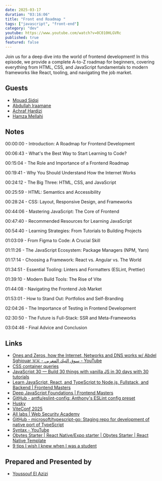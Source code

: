 ```yaml
---
date: 2025-03-17
duration: "03:16:06"
title: "Front end Roadmap "
tags: ["javascript", "front-end"]
category: "dev"
youtube: https://www.youtube.com/watch?v=0C010HLGVRc
published: true
featured: false
---
```


Join us for a deep dive into the world of frontend development! In this episode, we provide a complete A-to-Z roadmap for beginners, covering everything from HTML, CSS, and JavaScript fundamentals to modern frameworks like React, tooling, and navigating the job market.

## Guests

- [Mouad Sidqi](https://twitter.com/vmod__)
- [Abdullah Iraamane](https://www.linkedin.com/in/aairaamane/)
- [Achraf Hardizi](https://achrafhardizi.me)
- [Hamza Mellahi](https://www.linkedin.com/in/hamza-mellahi/)

## Notes

00:00:00 - Introduction: A Roadmap for Frontend Development

00:06:43 - What's the Best Way to Start Learning to Code?

00:15:04 - The Role and Importance of a Frontend Roadmap

00:19:41 - Why You Should Understand How the Internet Works

00:24:12 - The Big Three: HTML, CSS, and JavaScript

00:25:59 - HTML: Semantics and Accessibility

00:28:24 - CSS: Layout, Responsive Design, and Frameworks

00:44:06 - Mastering JavaScript: The Core of Frontend

00:47:40 - Recommended Resources for Learning JavaScript

00:54:40 - Learning Strategies: From Tutorials to Building Projects

01:03:09 - From Figma to Code: A Crucial Skill

01:11:26 - The JavaScript Ecosystem: Package Managers (NPM, Yarn)

01:17:14 - Choosing a Framework: React vs. Angular vs. The World

01:34:51 - Essential Tooling: Linters and Formatters (ESLint, Prettier)

01:39:10 - Modern Build Tools: The Rise of Vite

01:44:08 - Navigating the Frontend Job Market

01:53:01 - How to Stand Out: Portfolios and Self-Branding

02:04:26 - The Importance of Testing in Frontend Development

02:30:50 - The Future is Full-Stack: SSR and Meta-Frameworks

03:04:46 - Final Advice and Conclusion

## Links

- [Ones and Zeros, how the Internet, Networks and DNS works w/ Abdel Sghiouar 🇲🇦 - سوق التيك المغربي - YouTube](https://www.youtube.com/watch?v=vGAfNHPA5H4)
- [CSS container queries](https://developer.mozilla.org/en-US/docs/Web/CSS/CSS_containment/Container_queries)
- [JavaScript 30 — Build 30 things with vanilla JS in 30 days with 30 tutorials](https://javascript30.com/)
- [Learn JavaScript, React, and TypeScript to Node.js, Fullstack, and Backend | Frontend Masters](https://frontendmasters.com/)
- [Deep JavaScript Foundations | Frontend Masters](https://frontendmasters.com/courses/deep-javascript-v3/)
- [GitHub - antfu/eslint-config: Anthony&#39;s ESLint config preset](https://github.com/antfu/eslint-config)
- [Husky](https://typicode.github.io/husky/)
- [ViteConf 2025](https://viteconf.amsterdam/)
- [All labs | Web Security Academy](https://portswigger.net/web-security/all-labs)
- [GitHub - microsoft/typescript-go: Staging repo for development of native port of TypeScript](https://github.com/microsoft/typescript-go)
- [Syntax - YouTube](https://www.youtube.com/@syntaxfm)
- [Obytes Starter | React Native/Expo starter | Obytes Starter | React Native Template](https://starter.obytes.com/)
- [9 tips I wish I knew when I was a student](https://geeksblabla.community/blog/tips-for-students)

## Prepared and Presented by

- [Youssouf El Azizi](https://elazizi.com)

